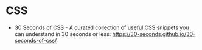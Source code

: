 # CSS

- 30 Seconds of CSS - A curated collection of useful CSS snippets you can understand in 30 seconds or less: https://30-seconds.github.io/30-seconds-of-css/
